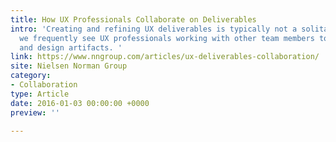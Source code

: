 ```yaml
---
title: How UX Professionals Collaborate on Deliverables
intro: 'Creating and refining UX deliverables is typically not a solitary act, and
  we frequently see UX professionals working with other team members to create documentation
  and design artifacts. '
link: https://www.nngroup.com/articles/ux-deliverables-collaboration/
site: Nielsen Norman Group
category:
- Collaboration
type: Article
date: 2016-01-03 00:00:00 +0000
preview: ''

---
```

